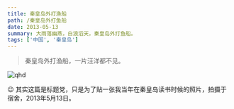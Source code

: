 ```yaml
---
title: 秦皇岛外打渔船
path: /秦皇岛外打鱼船
date: 2013-05-13
summary: 大雨落幽燕，白浪滔天，秦皇岛外打鱼船。
tags: ['中国', '秦皇岛']
---
```

> 秦皇岛外打渔船，一片汪洋都不见。

![qhd](/images/IMG_0330.jpg)

😉 其实这篇是标题党，只是为了贴一张我当年在秦皇岛读书时候的照片，拍摄于宿舍，2013年5月13日。
